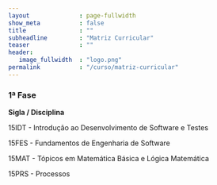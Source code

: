 ```yaml
---
layout              : page-fullwidth
show_meta           : false
title               : ""
subheadline         : "Matriz Curricular"
teaser              : ""
header:
   image_fullwidth  : "logo.png"
permalink           : "/curso/matriz-curricular"
---
```

### 1ª Fase

**Sigla / Disciplina**

15IDT - Introdução ao Desenvolvimento de Software e Testes

15FES - Fundamentos de Engenharia de Software

15MAT - Tópicos em Matemática Básica e Lógica Matemática

15PRS - Processos